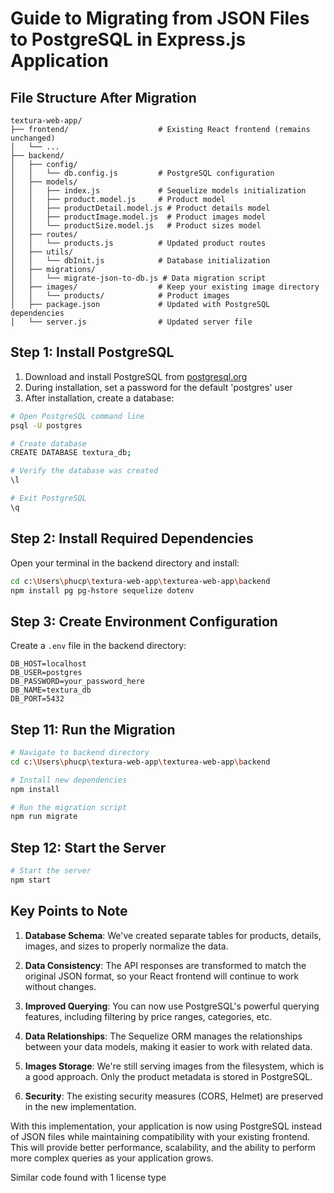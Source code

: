 # Guide to Migrating from JSON Files to PostgreSQL in Express.js Application

## File Structure After Migration

```
textura-web-app/
├── frontend/                    # Existing React frontend (remains unchanged)
│   └── ...
├── backend/
│   ├── config/
│   │   └── db.config.js         # PostgreSQL configuration
│   ├── models/
│   │   ├── index.js             # Sequelize models initialization
│   │   ├── product.model.js     # Product model
│   │   ├── productDetail.model.js # Product details model
│   │   ├── productImage.model.js  # Product images model
│   │   └── productSize.model.js   # Product sizes model
│   ├── routes/
│   │   └── products.js          # Updated product routes
│   ├── utils/
│   │   └── dbInit.js            # Database initialization
│   ├── migrations/
│   │   └── migrate-json-to-db.js # Data migration script
│   ├── images/                  # Keep your existing image directory
│   │   └── products/            # Product images
│   ├── package.json             # Updated with PostgreSQL dependencies
│   └── server.js                # Updated server file
```

## Step 1: Install PostgreSQL

1. Download and install PostgreSQL from [postgresql.org](https://www.postgresql.org/download/)
2. During installation, set a password for the default 'postgres' user
3. After installation, create a database:

```bash
# Open PostgreSQL command line
psql -U postgres

# Create database
CREATE DATABASE textura_db;

# Verify the database was created
\l

# Exit PostgreSQL
\q
```

## Step 2: Install Required Dependencies

Open your terminal in the backend directory and install:

```bash
cd c:\Users\phucp\textura-web-app\texturea-web-app\backend
npm install pg pg-hstore sequelize dotenv
```

## Step 3: Create Environment Configuration

Create a `.env` file in the backend directory:

```
DB_HOST=localhost
DB_USER=postgres
DB_PASSWORD=your_password_here
DB_NAME=textura_db
DB_PORT=5432
```



## Step 11: Run the Migration

```bash
# Navigate to backend directory
cd c:\Users\phucp\textura-web-app\texturea-web-app\backend

# Install new dependencies
npm install

# Run the migration script
npm run migrate
```

## Step 12: Start the Server

```bash
# Start the server
npm start
```

## Key Points to Note

1. **Database Schema**: We've created separate tables for products, details, images, and sizes to properly normalize the data.

2. **Data Consistency**: The API responses are transformed to match the original JSON format, so your React frontend will continue to work without changes.

3. **Improved Querying**: You can now use PostgreSQL's powerful querying features, including filtering by price ranges, categories, etc.

4. **Data Relationships**: The Sequelize ORM manages the relationships between your data models, making it easier to work with related data.

5. **Images Storage**: We're still serving images from the filesystem, which is a good approach. Only the product metadata is stored in PostgreSQL.

6. **Security**: The existing security measures (CORS, Helmet) are preserved in the new implementation.

With this implementation, your application is now using PostgreSQL instead of JSON files while maintaining compatibility with your existing frontend. This will provide better performance, scalability, and the ability to perform more complex queries as your application grows.

Similar code found with 1 license type

